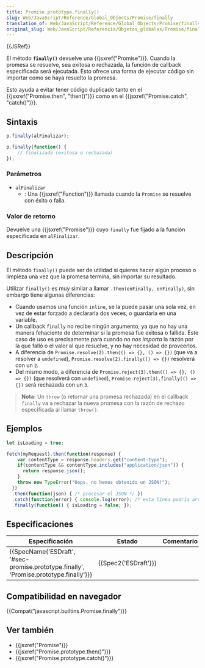 ```yaml
---
title: Promise.prototype.finally()
slug: Web/JavaScript/Reference/Global_Objects/Promise/finally
translation_of: Web/JavaScript/Reference/Global_Objects/Promise/finally
original_slug: Web/JavaScript/Referencia/Objetos_globales/Promise/finally
---
```

{{JSRef}}

El método **`finally()`** devuelve una {{jsxref("Promise")}}. Cuando la promesa se resuelve, sea exitosa o rechazada, la función de callback específicada será ejecutada. Esto ofrece una forma de ejecutar código sin importar como se haya resuelto la promesa.

Esto ayuda a evitar tener código duplicado tanto en el {{jsxref("Promise.then", "then()")}} como en el {{jsxref("Promise.catch", "catch()")}}.

## Sintaxis

```js
p.finally(alFinalizar);

p.finally(function() {
    // finalizada (exitosa o rechazada)
});
```

### Parámetros

- `alFinalizar`
  - : Una {{jsxref("Function")}} llamada cuando la `Promise` se resuelve con éxito o falla.

### Valor de retorno

Devuelve una {{jsxref("Promise")}} cuyo `finally` fue fijado a la función específicada en `alFinalizar`.

## Descripción

El método `finally()` puede ser de utilidad si quieres hacer algún proceso o limpieza una vez que la promesa termina, sin importar su resultado.

Utilizar `finally()` es muy similar a llamar `.then(onFinally, onFinally)`, sin embargo tiene algunas diferencias:

- Cuando usamos una función `inline`, se la puede pasar una sola vez, en vez de estar forzado a declararla dos veces, o guardarla en una variable.
- Un callback `finally` no recibe ningún argumento, ya que no hay una manera fehaciente de determinar si la promesa fue exitosa o fallida. Este caso de uso es precisamente para cuando _no nos importa_ la razón por la que falló o el valor al que resuelve, y no hay necesidad de proveerlos.
- A diferencia de `Promise.resolve(2).then(() => {}, () => {})` (que va a resolver a `undefined`), `Promise.resolve(2).finally(() => {})` resolverá con un `2`.
- Del mismo modo, a diferencia de `Promise.reject(3).then(() => {}, () => {})` (que resolverá con `undefined`), `Promise.reject(3).finally(() => {})` será rechazada con un `3`.

> **Nota:** Un `throw` (o retornar una promesa rechazada) en el callback `finally` va a rechazar la nueva promesa con la razón de rechazo especificada al llamar `throw()`.

## Ejemplos

```js
let isLoading = true;

fetch(myRequest).then(function(response) {
    var contentType = response.headers.get("content-type");
    if(contentType && contentType.includes("application/json")) {
      return response.json();
    }
    throw new TypeError("Oops, no hemos obtenido un JSON!");
  })
  .then(function(json) { /* procesar el JSON */ })
  .catch(function(error) { console.log(error); /* esta línea podría arrojar error, e.g. cuando console = {} */ })
  .finally(function() { isLoading = false; });
```

## Especificaciones

| Especificación                                                                                                       | Estado                       | Comentario |
| -------------------------------------------------------------------------------------------------------------------- | ---------------------------- | ---------- |
| {{SpecName('ESDraft', '#sec-promise.prototype.finally', 'Promise.prototype.finally')}} | {{Spec2('ESDraft')}} |            |

## Compatibilidad en navegador

{{Compat("javascript.builtins.Promise.finally")}}

## Ver también

- {{jsxref("Promise")}}
- {{jsxref("Promise.prototype.then()")}}
- {{jsxref("Promise.prototype.catch()")}}
